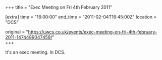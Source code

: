 +++
title = "Exec Meeting on Fri 4th February 2011"

[extra]
time = "16:00:00"
end_time = "2011-02-04T16:45:00Z"
location = "DCS"

original = "https://uwcs.co.uk/events/exec-meeting-on-fri-4th-february-2011-1474489047459/"    
+++

It's an exec meeting. In DCS.

